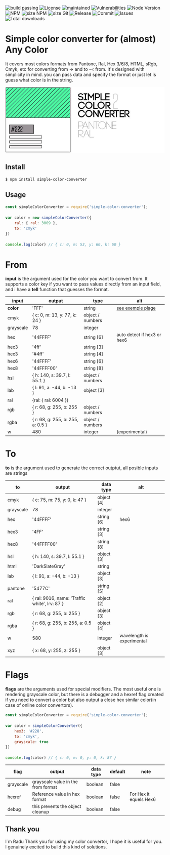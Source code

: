 ![build passing](https://travis-ci.org/draganradu/simple-color-convertor-pantone-ral.svg?branch=master) ![License](https://img.shields.io/npm/l/simple-color-converter) ![maintained](https://img.shields.io/maintenance/yes/2019) ![Vulnerabilities](https://img.shields.io/snyk/vulnerabilities/npm/simple-color-converter) 
![Node Version](https://img.shields.io/node/v/simple-color-converter) ![NPM](https://img.shields.io/npm/v/simple-color-converter) 
![size NPM](https://img.shields.io/bundlephobia/min/simple-color-converter)  ![size Git](https://img.shields.io/github/languages/code-size/draganradu/simple-color-convertor-pantone-ral) 
![Release](https://img.shields.io/github/release-date/draganradu/simple-color-convertor-pantone-ral)  ![Commit](https://img.shields.io/github/last-commit/draganradu/simple-color-convertor-pantone-ral) 
![Issues](https://img.shields.io/github/issues/draganradu/simple-color-convertor-pantone-ral) 
![Total downloads](https://img.shields.io/npm/dt/simple-color-converter) 


# Simple color converter for (almost) Any Color
It covers most colors formats from Pantone, Ral, Hex 3/6/8, HTML, sRgb, Cmyk, etc for converting from -> and to -< from. 
It's designed with simplicity in mind. you can pass data and specify the format or just let is guess what color is in the string.

![simple color convertor logo](https://raw.githubusercontent.com/draganradu/simple-color-convertor-pantone-ral/master/assets/simple-color-convertor-pantone-ral.jpg)

## Install
```
$ npm install simple-color-converter
```
## Usage

```javascript
const simpleColorConverter = require('simple-color-converter');

var color = new simpleColorConverter({
    ral: { ral: 3009 }, 
    to: 'cmyk'
})

console.log(color) // { c: 0, m: 53, y: 60, k: 60 } 
```

# From
**input** is the argument used for the color you want to convert from. It supports a color key if you want to pass values directly from an input field, and i have a **tell** function that guesses the format.

| input     | output                                    | type              | alt   |
| ---       | ---                                       | ---               | ---   |
| **color** | 'FFF'                                     | string            | [see exemple plage](exemple_color.md)   |
| cmyk      | { c: 0, m: 13, y: 77, k: 24 }             | object / numbers  |       |
| grayscale | 78                                        | integer           |       |
| hex       | '44FFFF'                                  | string [6]        | auto detect if hex3 or hex6  |
| hex3      | '4ff'                                     | string [3]        |       |
| hex3      | '#4ff'                                    | string [4]        |       |
| hex6      | '44FFFF'                                  | string [6]        |       |
| hex8      | '44FFFF00'                                | string [8]        |       |
| hsl       | { h: 140, s: 39.7, l: 55.1 }              | object / numbers  |       |
| lab       | { l: 91, a: -44, b: -13 }                 | object [3]        |       | 
| ral       | {ral: { ral: 6004 }}
| rgb       | { r: 68, g: 255, b: 255 }                 | object / numbers  |       |
| rgba      | { r: 68, g: 255, b: 255, a: 0.5 }         | object / numbers        |       |
| w         | 480                                       | integer           | (experimental)|


# To 
**to** is the argument used to generate the correct outptut, all posible inputs are strings 

| to        | output                                    | data type     | alt   |
| ---       | ---                                       | ---           | ---   |
| cmyk      | { c: 75, m: 75, y: 0, k: 47 }             | object [4]    |       |
| grayscale | 78                                        | integer       |       |
| hex       | '44FFFF'                                  | string [6]    | hex6  |
| hex3      | '4FF'                                     | string [3]    |       |
| hex8      | '44FFFF00'                                | string [8]    |       |
| hsl       | { h: 140, s: 39.7, l: 55.1 }              | object [3]    |       |
| html      | 'DarkSlateGray'                           | string        |       | 
| lab       | { l: 91, a: -44, b: -13 }                 | object [3]    |       | 
| pantone   | '5477C'                                   | string [5]    |       |
| ral       | { ral: 9016, name: 'Traffic white', lrv: 87 }   | object [2]    |       |
| rgb       | { r: 68, g: 255, b: 255 }                 | object [3]    |       |
| rgba      | { r: 68, g: 255, b: 255, a: 0.5 }         | object [4]    |       |
| w         | 580                                       | integer       | wavelength is experimental |
| xyz       | { x: 68, y: 255, z: 255 }                 | object [3]    |       |

# Flags
**flags** are the arguments used for special modifiers. The most useful one is rendering grayscale color, but there is a debugger and a hexref flag created if you need to convert a color but also output a close hex similar color(in case of online color convertors).

```javascript
const simpleColorConverter = require('simple-color-converter');

var color = simpleColorConverter({
    hex3: '#228', 
    to: 'cmyk', 
    grayscale: true 
})

console.log(color) // { c: 0, m: 0, y: 0, k: 87 }
```

| flag      | output                                | data type     | default   | note  |
| ---       | ---                                   | ---           | ---       | ---   |
| grayscale | grayscale value in the from format    | boolean       | false          |       |
| hexref    | Reference value in hex format         | boolean       | false          | For Hex it equels Hex6 |
| debug     | this prevents the object cleanup      | boolean       | false          |       |


## Thank you

I`m Radu Thank you for using my color convertor, I hope it is useful for you. I genuinely excited to build this kind of solutions.
